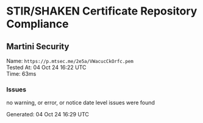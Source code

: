 # STIR/SHAKEN Certificate Repository Compliance

## Martini Security

Name: `https://p.mtsec.me/2e5a/VWacucCkOrfc.pem`\
Tested At: 04 Oct 24 16:22 UTC\
Time: 63ms

### Issues

no warning, or error, or notice date level issues were found

Generated: 04 Oct 24 16:29 UTC